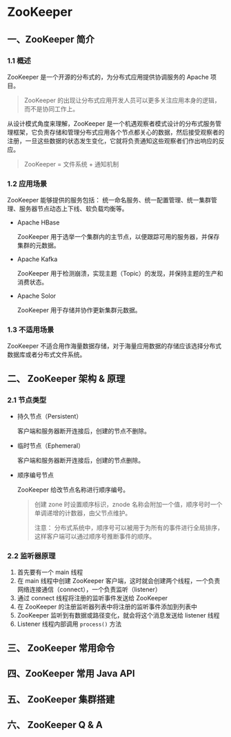 # ZooKeeper

## 一、ZooKeeper 简介

### 1.1 概述

ZooKeeper 是一个开源的分布式的，为分布式应用提供协调服务的 Apache 项目。

> ZooKeeper 的出现让分布式应用开发人员可以更多关注应用本身的逻辑，而不是协同工作上。

从设计模式角度来理解，ZooKeeper 是一个机遇观察者模式设计的分布式服务管理框架，它负责存储和管理分布式应用各个节点都关心的数据，然后接受观察者的注册，一旦这些数据的状态发生变化，它就将负责通知这些观察者们作出响应的反应。

>ZooKeeper = 文件系统 + 通知机制

### 1.2 应用场景

ZooKeeper 能够提供的服务包括： 统一命名服务、统一配置管理、统一集群管理、服务器节点动态上下线、软负载均衡等。

* Apache HBase

  ZooKeeper 用于选举一个集群内的主节点，以便跟踪可用的服务器，并保存集群的元数据。

* Apache Kafka

  ZooKeeper 用于检测崩溃，实现主题（Topic）的发现，并保持主题的生产和消费状态。

* Apache Solor

  ZooKeeper 用于存储并协作更新集群元数据。

### 1.3 不适用场景

ZooKeeper 不适合用作海量数据存储，对于海量应用数据的存储应该选择分布式数据库或者分布式文件系统。

## 二、 ZooKeeper 架构 & 原理

### 2.1 节点类型

* 持久节点（Persistent）

  客户端和服务器断开连接后，创建的节点不删除。

* 临时节点（Ephemeral）

  客户端和服务器断开连接后，创建的节点删除。

* 顺序编号节点

  ZooKeeper 给改节点名称进行顺序编号。

  >创建 zone 时设置顺序标识，znode 名称会附加一个值，顺序号时一个单调递增的计数器，由父节点维护。
  >
  >注意： 分布式系统中，顺序号可以被用于为所有的事件进行全局排序，这样客户端可以通过顺序号推断事件的顺序。

### 2.2 监听器原理

1. 首先要有一个 main 线程
2. 在 main 线程中创建 ZooKeeper 客户端，这时就会创建两个线程，一个负责网络连接通信（connect），一个负责监听（listener）
3. 通过 connect 线程将注册的监听事件发送给 ZooKeeper
4. 在 ZooKeeper 的注册监听器列表中将注册的监听事件添加到列表中
5. ZooKeeper 监听到有数据或路径变化，就会将这个消息发送给 listener 线程
6. Listener 线程内部调用 `process()` 方法

## 三、 ZooKeeper 常用命令



## 四、ZooKeeper 常用 Java API



## 五、 ZooKeeper 集群搭建



## 六、 ZooKeeper Q & A



 